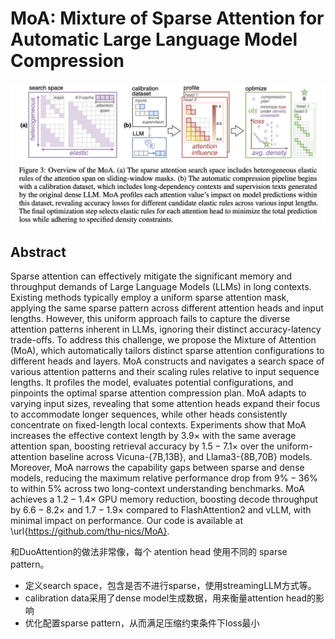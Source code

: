 # MoA: Mixture of Sparse Attention for Automatic Large Language Model Compression

![](moa.png)

## Abstract

Sparse attention can effectively mitigate the significant memory and
throughput demands of Large Language Models (LLMs) in long contexts. Existing
methods typically employ a uniform sparse attention mask, applying the same
sparse pattern across different attention heads and input lengths. However,
this uniform approach fails to capture the diverse attention patterns inherent
in LLMs, ignoring their distinct accuracy-latency trade-offs. To address this
challenge, we propose the Mixture of Attention (MoA), which automatically
tailors distinct sparse attention configurations to different heads and layers.
MoA constructs and navigates a search space of various attention patterns and
their scaling rules relative to input sequence lengths. It profiles the model,
evaluates potential configurations, and pinpoints the optimal sparse attention
compression plan. MoA adapts to varying input sizes, revealing that some
attention heads expand their focus to accommodate longer sequences, while other
heads consistently concentrate on fixed-length local contexts. Experiments show
that MoA increases the effective context length by $3.9\times$ with the same
average attention span, boosting retrieval accuracy by $1.5-7.1\times$ over the
uniform-attention baseline across Vicuna-{7B,13B}, and Llama3-{8B,70B} models.
Moreover, MoA narrows the capability gaps between sparse and dense models,
reducing the maximum relative performance drop from $9\%-36\%$ to within $5\%$
across two long-context understanding benchmarks. MoA achieves a
$1.2-1.4\times$ GPU memory reduction, boosting decode throughput by
$6.6-8.2\times$ and $1.7-1.9\times$ compared to FlashAttention2 and vLLM, with
minimal impact on performance. Our code is available at
\url{https://github.com/thu-nics/MoA}.

和DuoAttention的做法非常像，每个 atention head 使用不同的 sparse pattern。

- 定义search space，包含是否不进行sparse，使用streamingLLM方式等。
- calibration data采用了dense model生成数据，用来衡量attention head的影响
- 优化配置sparse pattern，从而满足压缩约束条件下loss最小